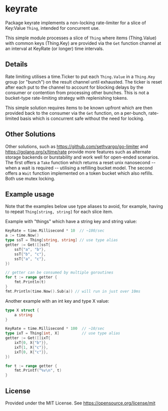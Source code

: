 # keyrate

Package keyrate implements a non-locking rate-limiter for a
slice of Key:Value `Thing`, intended for concurrent use.

This simple module processes a slice of `Thing` where items
(Thing.Value) with common keys (Thing.Key) are provided via the `Get`
function channel at an interval at KeyRate (or longer) time
intervals.

## Details

Rate limiting utilises a time.Ticker to put each `Thing.Value` in a
`Thing.Key` group (or "bunch") on the result channel until exhausted.
The ticker is reset after each put to the channel to account for
blocking delays by the consumer or contention from processing other
bunches. This is not a bucket-type rate-limiting strategy with
replenishing tokens.

This simple solution requires items to be known upfront which are
then provided back to the consumer via the `Get` function, on a
per-bunch, rate-limited basis which is concurrent safe without the
need for locking.

## Other Solutions

Other solutions, such as https://github.com/sethvargo/go-limiter and
https://golang.org/x/time/rate provide more features such as
alternate storage backends or burstability and work well for
open-ended scenarios. The first offers a `Take` function which
returns a reset unix nanosecond -- when a wait is required --
utilising a refilling bucket model. The second offers a `Wait`
function implemented on a token bucket which also refills. Both use
mutex locking.

## Example usage

Note that the examples below use type aliases to avoid, for example,
having to repeat `Thing[string, string]` for each slice item.

Example with "things" which have a string key and string value:

```go
KeyRate = time.Millisecond * 10  // ~100/sec
a := time.Now()
type ssT = Thing[string, string] // use type alias
getter := Get([]ssT{
	ssT{"a", "b"},
	ssT{"b", "c"},
	ssT{"a", "c"},
})

// getter can be consumed by multiple goroutines
for t := range getter {
	fmt.Println(t)
}
fmt.Println(time.Now().Sub(a)) // will run in just over 10ms
```

Another example with an int key and type X value:

```go
type X struct {
	a string
}

KeyRate = time.Millisecond * 100  // ~10/sec
type ixT = Thing[int, X]          // use type alias
getter := Get([]ixT{
	ixT{0, X{"b"}},
	ixT{1, X{"c"}},
	ixT{0, X{"c"}},
})

for t := range getter {
	fmt.Printf("%v\n", t)
}
```

## License

Provided under the MIT License. See https://opensource.org/license/mit
